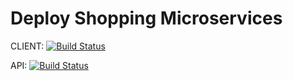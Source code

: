 # Deploy Shopping Microservices

CLIENT: [![Build Status](https://dev.azure.com/sandeephinge22/shopping/_apis/build/status/shoppingclient-pipeline?branchName=main)](https://dev.azure.com/sandeephinge22/shopping/_build/latest?definitionId=10&branchName=main)

API:    [![Build Status](https://dev.azure.com/sandeephinge22/shopping/_apis/build/status/shoppingapi-pipeline?branchName=main)](https://dev.azure.com/sandeephinge22/shopping/_build/latest?definitionId=9&branchName=main)


